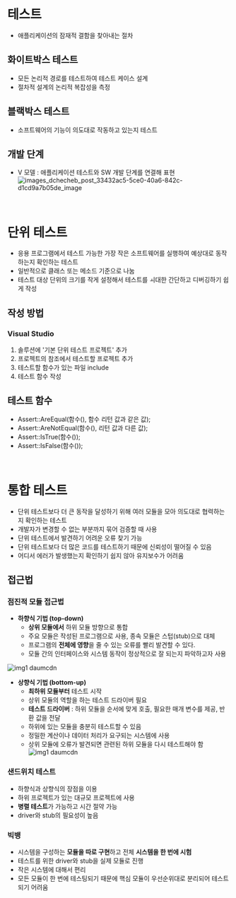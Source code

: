 # 테스트
- 애플리케이션의 잠재적 결함을 찾아내는 절차

## 화이트박스 테스트
- 모든 논리적 경로를 테스트하여 테스트 케이스 설계
- 절차적 설계의 논리적 복잡성을 측정

## 블랙박스 테스트
- 소프트웨어의 기능이 의도대로 작동하고 있는지 테스트

## 개발 단계
- V 모델 : 애플리케이션 테스트와 SW 개발 단계를 연결해 표현
![images_dchecheb_post_33432ac5-5ce0-40a6-842c-d1cd9a7b05de_image](https://user-images.githubusercontent.com/77713203/172148621-f92a8f7b-cc54-4f8e-8aae-8d890fdd27a8.png)

<br>

# 단위 테스트

- 응용 프로그램에서 테스트 가능한 가장 작은 소프트웨어를 실행하여 예상대로 동작하는지 확인하는 테스트
- 일반적으로 클래스 또는 메소드 기준으로 나눔
- 테스트 대상 단위의 크기를 작게 설정해서 테스트를 ㅚ대한 간단하고 디버깅하기 쉽게 작성

## 작성 방법

### Visual Studio

1. 솔루션에 '기본 단위 테스트 프로젝트' 추가
2. 프로젝트의 참조에서 테스트할 프로젝트 추가
3. 테스트할 함수가 있는 파일 include
4. 테스트 함수 작성


## 테스트 함수
- Assert::AreEqual(함수(), 함수 리턴 값과 같은 값);
- Assert::AreNotEqual(함수(), 리턴 값과 다른 값);
- Assert::IsTrue(함수());
- Assert::IsFalse(함수());

<br>

# 통합 테스트
- 단위 테스트보다 더 큰 동작을 달성하기 위해 여러 모듈을 모아 의도대로 협력하는지 확인하는 테스트
- 개발자가 변경할 수 없는 부분까지 묶어 검증할 때 사용
- 단위 테스트에서 발견하기 어려운 오류 찾기 가능
- 단위 테스트보다 더 많은 코드를 테스트하기 때문에 신뢰성이 떨어질 수 있음
- 어디서 에러가 발생했는지 확인하기 쉽지 않아 유지보수가 어려움

## 접근법
### 점진적 모듈 접근법
- **하향식 기법 (top-down)**
    - **상위 모듈에서** 하위 모듈 방향으로 통합
    - 주요 모듈은 작성된 프로그램으로 사용, 종속 모듈은 스텁(stub)으로 대체
    - 프로그램의 **전체에 영향**을 줄 수 있는 오류를 빨리 발견할 수 있다.
    - 모듈 간의 인터페이스와 시스템 동작이 정상적으로 잘 되는지 파악하고자 사용
    
![img1 daumcdn](https://user-images.githubusercontent.com/77713203/172146633-f78ef5b1-92f2-4bf0-b63e-566fcef2199d.jpg)

- **상향식 기법 (bottom-up)**
    - **최하위 모듈부터** 테스트 시작
    - 상위 모듈의 역할을 하는 테스트 드라이버 필요
    - **테스트 드라이버** : 하위 모듈을 순서에 맞게 호출, 필요한 매개 변수를 제공, 반환 값을 전달
    - 하위에 있는 모듈을 충분히 테스트할 수 있음
    - 정밀한 계산이나 데이터 처리가 요구되는 시스템에 사용
    - 상위 모듈에 오류가 발견되면 관련된 하위 모듈을 다시 테스트해야 함
![img1 daumcdn](https://user-images.githubusercontent.com/77713203/172146675-44958ca7-f8a2-42b4-8e4a-fed0b61d789b.jpg)

### 샌드위치 테스트
- 하향식과 상향식의 장점을 이용
- 하위 프로젝트가 있는 대규모 프로젝트에 사용
- **병렬 테스트**가 가능하고 시간 절약 가능
- driver와 stub의 필요성이 높음

### 빅뱅
- 시스템을 구성하는 **모듈을 따로 구현**하고 전체 **시스템을 한 번에 시험**
- 테스트를 위한 driver와 stub을 실제 모듈로 진행
- 작은 시스템에 대해서 편리
- 모든 모듈이 한 번에 테스팅되기 때문에 핵심 모듈이 우선순위대로 분리되어 테스트되기 어려움
